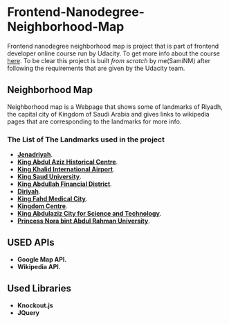 # Frontend-Nanodegree-Neighborhood-Map

Frontend nanodegree neighborhood map is project that is part of frontend developer online course run by Udacity.
To get more info about the course [here](https://udacity.com/).
To be clear this project is built *from scratch* by me(SamiNM) after following the requirements that are given by the Udacity team.

## Neighborhood Map
Neighborhood map is a Webpage that shows some of landmarks of Riyadh, the capital city of Kingdom of Saudi Arabia and gives links to wikipedia pages that are corresponding to the landmarks for more info.

### The List of The Landmarks used in the project
- [**Jenadriyah**](https://en.wikipedia.org/wiki/Jenadriyah).
- [**King Abdul Aziz Historical Centre**](https://en.wikipedia.org/wiki/King_Abdul_Aziz_Historical_Centre).
- [**King Khalid International Airport**](https://en.wikipedia.org/wiki/King_Khalid_International_Airport).
- [**King Saud University**](https://en.wikipedia.org/wiki/King_Saud_University).
- [**King Abdullah Financial District**](https://en.wikipedia.org/wiki/King_Abdullah_Financial_District).
- [**Diriyah**](https://en.wikipedia.org/wiki/Diriyah).
- [**King Fahd Medical City**](https://en.wikipedia.org/wiki/King_Fahd_Medical_City).
- [**Kingdom Centre**](https://en.wikipedia.org/wiki/Kingdom_Centre).
- [**King Abdulaziz City for Science and Technology**](https://en.wikipedia.org/wiki/King_Abdulaziz_City_for_Science_and_Technology).
- [**Princess Nora bint Abdul Rahman University**](https://en.wikipedia.org/wiki/Princess_Nora_bint_Abdul_Rahman_University).


## USED APIs
- **Google Map API.**
- **Wikipedia API.**

## Used Libraries
- **Knockout.js**
- **JQuery**
